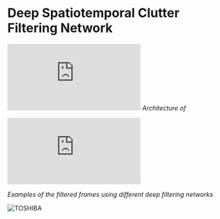 # Deep Spatiotemporal Clutter Filtering Network
![Unet.pdf](https://github.com/mtab2020/Deep_Clutter_Filtering/files/10893047/Unet.pdf)
*Architecture of*

![Filtered_eg.pdf](https://github.com/mtab2020/Deep_Clutter_Filtering/files/10893053/Filtered_eg.pdf)

*Examples of the filtered frames using different deep filtering networks*

  


![TOSHIBA](https://github.com/MahdiTabassian/Deep-Clutter-Filtering/assets/73531266/37555c16-0a4b-45e3-a64b-e7dde4b4e47b)
